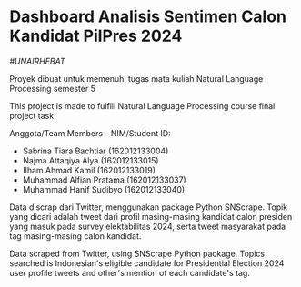 # Dashboard Analisis Sentimen Calon Kandidat PilPres 2024
*\#UNAIRHEBAT*

Proyek dibuat untuk memenuhi tugas mata kuliah Natural Language Processing semester 5

This project is made to fulfill Natural Language Processing course final project task

Anggota/Team Members - NIM/Student ID:
- Sabrina Tiara Bachtiar	(162012133004)
- Najma Attaqiya Alya		(162012133015)
- Ilham Ahmad Kamil			(162012133019)
- Muhammad Alfian Pratama	(162012133037)
- Muhammad Hanif Sudibyo	(162012133040)

Data discrap dari Twitter, menggunakan package Python SNScrape. Topik yang dicari adalah tweet dari profil masing-masing kandidat calon presiden yang masuk pada survey elektabilitas 2024, serta tweet masyarakat pada tag masing-masing calon kandidat.

Data scraped from Twitter, using SNScrape Python package. Topics searched is Indonesian's eligible candidate for Presidential Election 2024 user profile tweets and other's mention of each candidate's tag.
